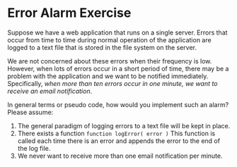 # Error Alarm Exercise

Suppose we have a web application that runs on a single server. Errors that occur from time to time during normal operation of the application are logged to a text file that is stored in the file system on the server.

We are not concerned about these errors when their frequency is low. However, when lots of errors occur in a short period of time, there may be a problem with the application and we want to be notified immediately. Specifically, ​*when more than ten errors occur in one minute, we want to receive an email notification*.

In general terms or pseudo code, how would you implement such an alarm? Please assume:

1. The general paradigm of logging errors to a text file will be kept in place.
2. There exists a function `function logError( error )`
   This function is called each time there is an error and appends the error to the end of the log file.
3. We never want to receive more than one email notification per minute.
